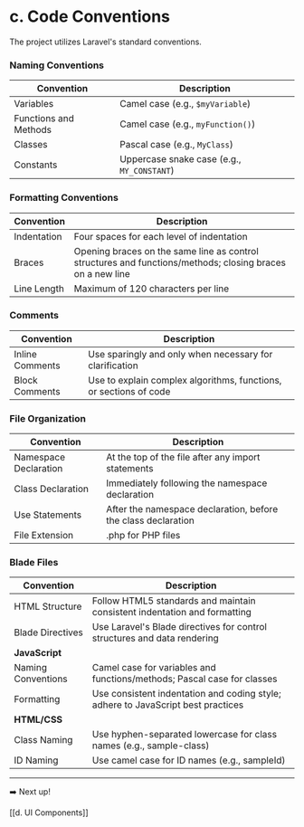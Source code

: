 # c. Code Conventions

The project utilizes Laravel's standard conventions.

### Naming Conventions

| Convention            | Description                                |
| --------------------- | ------------------------------------------ |
| Variables             | Camel case (e.g., `$myVariable`)           |
| Functions and Methods | Camel case (e.g., `myFunction()`)          |
| Classes               | Pascal case (e.g., `MyClass`)              |
| Constants             | Uppercase snake case (e.g., `MY_CONSTANT`) |
### Formatting Conventions

| Convention  | Description                                                                                               |
| ----------- | --------------------------------------------------------------------------------------------------------- |
| Indentation | Four spaces for each level of indentation                                                                 |
| Braces      | Opening braces on the same line as control structures and functions/methods; closing braces on a new line |
| Line Length | Maximum of 120 characters per line                                                                        |
### Comments

| Convention      | Description                                                       |
| --------------- | ----------------------------------------------------------------- |
| Inline Comments | Use sparingly and only when necessary for clarification           |
| Block Comments  | Use to explain complex algorithms, functions, or sections of code |
### File Organization

| Convention            | Description                                                   |
| --------------------- | ------------------------------------------------------------- |
| Namespace Declaration | At the top of the file after any import statements            |
| Class Declaration     | Immediately following the namespace declaration               |
| Use Statements        | After the namespace declaration, before the class declaration |
| File Extension        | .php for PHP files                                            |
### Blade Files

| Convention         | Description                                                                      |
| ------------------ | -------------------------------------------------------------------------------- |
| HTML Structure     | Follow HTML5 standards and maintain consistent indentation and formatting        |
| Blade Directives   | Use Laravel's Blade directives for control structures and data rendering         |
| **JavaScript**     |                                                                                  |
| Naming Conventions | Camel case for variables and functions/methods; Pascal case for classes          |
| Formatting         | Use consistent indentation and coding style; adhere to JavaScript best practices |
| **HTML/CSS**       |                                                                                  |
| Class Naming       | Use hyphen-separated lowercase for class names (e.g., sample-class)              |
| ID Naming          | Use camel case for ID names (e.g., sampleId)                                     |

---

➡️ Next up!

[[d. UI Components]]